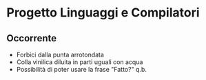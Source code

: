 # Progetto Linguaggi e Compilatori

## Occorrente
- Forbici dalla punta arrotondata
- Colla vinilica diluita in parti uguali con acqua
- Possibilità di poter usare la frase "Fatto?" q.b.
